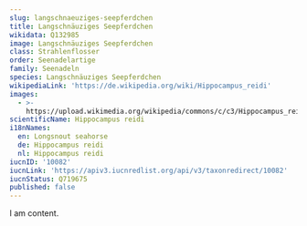 ```yaml
---
slug: langschnaeuziges-seepferdchen
title: Langschnäuziges Seepferdchen
wikidata: Q132985
image: Langschnäuziges Seepferdchen
class: Strahlenflosser
order: Seenadelartige
family: Seenadeln
species: Langschnäuziges Seepferdchen
wikipediaLink: 'https://de.wikipedia.org/wiki/Hippocampus_reidi'
images:
  - >-
    https://upload.wikimedia.org/wikipedia/commons/c/c3/Hippocampus_reidi_brasil.jpeg
scientificName: Hippocampus reidi
i18nNames:
  en: Longsnout seahorse
  de: Hippocampus reidi
  nl: Hippocampus reidi
iucnID: '10082'
iucnLink: 'https://apiv3.iucnredlist.org/api/v3/taxonredirect/10082'
iucnStatus: Q719675
published: false
---
```


I am content.

